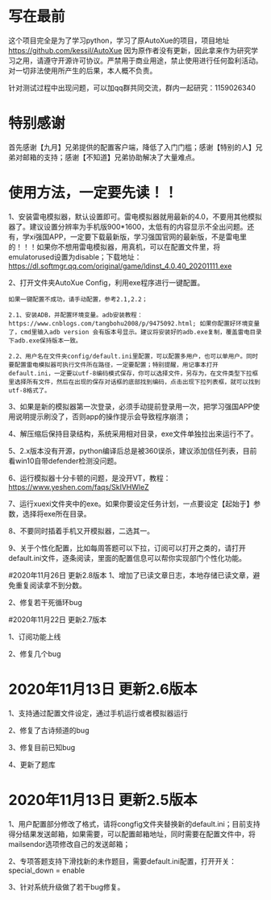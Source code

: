 # 写在最前
这个项目完全是为了学习python，学习了原AutoXue的项目，项目地址 https://github.com/kessil/AutoXue
因为原作者没有更新，因此拿来作为研究学习之用，请遵守开源许可协议。严禁用于商业用途，禁止使用进行任何盈利活动。对一切非法使用所产生的后果，本人概不负责。

针对测试过程中出现问题，可以加qq群共同交流，群内一起研究：1159026340


# 特别感谢
首先感谢【九月】兄弟提供的配置客户端，降低了入门门槛；感谢【特别的人】兄弟对邮箱的支持；感谢【不知道】兄弟协助解决了大量难点。

# 使用方法，一定要先读！！

1、安装雷电模拟器，默认设置即可。雷电模拟器就用最新的4.0，不要用其他模拟器了。建议设置分辨率为手机版900*1600，太低有的内容显示不全出问题。还有，学xi强国APP，一定要下载最新版，学习强国官网的最新版，不是雷电里的！！！如果你不想用雷电模拟器，用真机，可以在配置文件里，将emulatorused设置为disable；下载地址：https://dl.softmgr.qq.com/original/game/ldinst_4.0.40_20201111.exe

2、打开文件夹AutoXue Config，利用exe程序进行一键配置。

    如果一键配置不成功，请手动配置，参考2.1,2.2；

    2.1、安装ADB，并配置环境变量。adb安装教程：https://www.cnblogs.com/tangbohu2008/p/9475092.html; 如果你配置好环境变量了，cmd里输入adb version 会有版本号显示。建议将安装好的adb.exe复制，覆盖雷电目录下adb.exe保持版本一致。
    
    2.2、用户名在文件夹config/default.ini里配置，可以配置多用户，也可以单用户。同时要配置雷电模拟器可执行文件所在路径，一定要配置；特别提醒，用记事本打开default.ini，一定要以utf-8编码模式保存，你可以选择文件，另存为，在文件类型下拉框里选择所有文件，然后在出现的保存对话框的底部找到编码，点击出现下拉列表框，就可以找到utf-8格式了。

3、如果是新的模拟器第一次登录，必须手动提前登录用一次，把学习强国APP使用说明提示刷没了，否则app的操作提示会导致程序崩溃；

4、解压缩后保持目录结构，系统采用相对目录，exe文件单独拉出来运行不了。

5、2.x版本没有开源，python编译后总是被360误杀，建议添加信任列表，目前看win10自带defender检测没问题。

6、运行模拟器十分卡顿的问题，是没开VT，教程：https://www.yeshen.com/faqs/SklVHWleZ

7、运行xuexi文件夹中的exe。如果你要设定任务计划，一点要设定【起始于】参数，选择将exe所在目录。

8、不要同时插着手机又开模拟器，二选其一。

9、关于个性化配置，比如每周答题可以下拉，订阅可以打开之类的，请打开default.ini文件，逐条阅读，里面的配置信息可以帮你实现部门个性化功能。


#2020年11月26日 更新2.8版本
1、增加了已读文章日志，本地存储已读文章，避免重复阅读拿不到分数。

2、修复若干死循环bug

#2020年11月22日 更新2.7版本

1、订阅功能上线

2、修复几个bug

# 2020年11月13日 更新2.6版本

1、支持通过配置文件设定，通过手机运行或者模拟器运行

2、修复了古诗频道的bug

3、修复目前已知bug

4、更新了题库
# 2020年11月13日 更新2.5版本

1、用户配置部分修改了格式，请将congfig文件夹替换新的default.ini；目前支持得分结果发送邮箱，如果需要，可以配置邮箱地址，同时需要在配置文件中，将mailsendor选项修改自己的发送邮箱；

2、专项答题支持下滑找新的未作题目，需要default.ini配置，打开开关：special_down = enable

3、针对系统升级做了若干bug修复。
